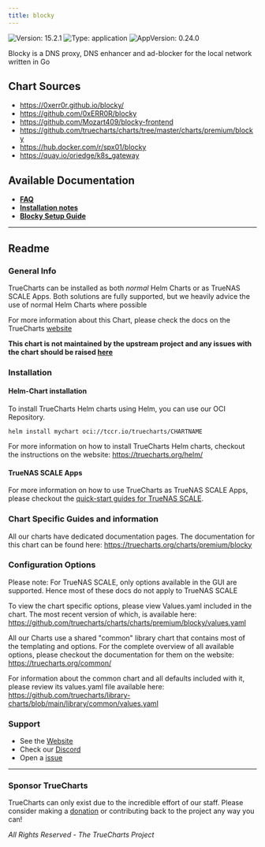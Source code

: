 ```yaml
---
title: blocky
---
```


![Version: 15.2.1](https://img.shields.io/badge/Version-15.2.1-informational?style=flat-square) ![Type: application](https://img.shields.io/badge/Type-application-informational?style=flat-square) ![AppVersion: 0.24.0](https://img.shields.io/badge/AppVersion-0.24.0-informational?style=flat-square)

Blocky is a DNS proxy, DNS enhancer and ad-blocker for the local network written in Go

## Chart Sources

- https://0xerr0r.github.io/blocky/
- https://github.com/0xERR0R/blocky
- https://github.com/Mozart409/blocky-frontend
- https://github.com/truecharts/charts/tree/master/charts/premium/blocky
- https://hub.docker.com/r/spx01/blocky
- https://quay.io/oriedge/k8s_gateway

## Available Documentation

- [**FAQ**](./faq)
- [**Installation notes**](./installation-notes)
- [**Blocky Setup Guide**](./setup-guide)


---

## Readme


### General Info

TrueCharts can be installed as both _normal_ Helm Charts or as TrueNAS SCALE Apps.
Both solutions are fully supported, but we heavily advice the use of normal Helm Charts where possible

For more information about this Chart, please check the docs on the TrueCharts [website](https://truecharts.org/charts/premium/blocky)

**This chart is not maintained by the upstream project and any issues with the chart should be raised [here](https://github.com/truecharts/charts/issues/new/choose)**

### Installation

#### Helm-Chart installation

To install TrueCharts Helm charts using Helm, you can use our OCI Repository.

`helm install mychart oci://tccr.io/truecharts/CHARTNAME`

For more information on how to install TrueCharts Helm charts, checkout the instructions on the website: https://truecharts.org/helm/


#### TrueNAS SCALE Apps

For more information on how to use TrueCharts as TrueNAS SCALE Apps, please checkout the [quick-start guides for TrueNAS SCALE](https://truecharts.org/scale).

### Chart Specific Guides and information

All our charts have dedicated documentation pages.
The documentation for this chart can be found here:
https://truecharts.org/charts/premium/blocky

### Configuration Options

Please note: For TrueNAS SCALE, only options available in the GUI are supported.
Hence most of these docs do not apply to TrueNAS SCALE

To view the chart specific options, please view Values.yaml included in the chart.
The most recent version of which, is available here: https://github.com/truecharts/charts/charts/premium/blocky/values.yaml

All our Charts use a shared "common" library chart that contains most of the templating and options.
For the complete overview of all available options, please checkout the documentation for them on the website: https://truecharts.org/common/

For information about the common chart and all defaults included with it, please review its values.yaml file available here: https://github.com/truecharts/library-charts/blob/main/library/common/values.yaml

### Support

- See the [Website](https://truecharts.org)
- Check our [Discord](https://discord.gg/tVsPTHWTtr)
- Open a [issue](https://github.com/truecharts/charts/issues/new/choose)

---

### Sponsor TrueCharts

TrueCharts can only exist due to the incredible effort of our staff.
Please consider making a [donation](https://truecharts.org/general/sponsor) or contributing back to the project any way you can!

_All Rights Reserved - The TrueCharts Project_
